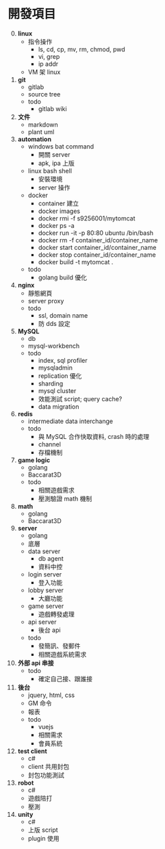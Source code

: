 開發項目
=========================
0. **linux**
    - 指令操作
		- ls, cd, cp, mv, rm, chmod, pwd
		- vi, grep
		- ip addr
	- VM 架 linux
0. **git**
    - gitlab
	- source tree
	- todo
		- gitlab wiki
0. **文件**
	- markdown
	- plant uml
0. **automation**
    - windows bat command
		- 開關 server
		- apk, ipa 上版
    - linux bash shell
		- 安裝環境
		- server 操作
	- docker
		- container 建立
		- docker images
		- docker rmi -f s9256001/mytomcat
		- docker ps -a
		- docker run -it -p 80:80 ubuntu /bin/bash
		- docker rm -f container_id/container_name
		- docker start container_id/container_name
		- docker stop container_id/container_name
		- docker build -t mytomcat .
	- todo
		- golang build 優化
0. **nginx**
    - 靜態網頁
	- server proxy
	- todo
		- ssl, domain name
		- 防 dds 設定
0. **MySQL**
	- db
	- mysql-workbench
	- todo
		- index, sql profiler
		- mysqladmin
		- replication 優化
		- sharding
		- mysql cluster
		- 效能測試 script; query cache?
		- data migration
0. **redis**
	- intermediate data interchange
	- todo
		- 與 MySQL 合作快取資料, crash 時的處理
		- channel
		- 存檔機制
0. **game logic**
	- golang
	- Baccarat3D
	- todo
		- 相關遊戲需求
		- 壓測驗證 math 機制
0. **math**
	- golang
	- Baccarat3D
0. **server**
	- golang
	- 底層
	- data server
		- db agent
		- 資料中控
	- login server
		- 登入功能
	- lobby server
		- 大廳功能
	- game server
		- 遊戲轉發處理
	- api server
		- 後台 api
	- todo
		- 發簡訊、發郵件
		- 相關遊戲系統需求
0. **外部 api 串接**
	- todo
		- 確定自己接、跟誰接
0. **後台**
	- jquery, html, css
	- GM 命令
	- 報表
	- todo
		- vuejs
		- 相關需求
		- 會員系統
0. **test client**
	- c#
	- client 共用封包
	- 封包功能測試
0. **robot**
	- c#
	- 遊戲陪打
	- 壓測
0. **unity**
	- c#
	- 上版 script
	- plugin 使用